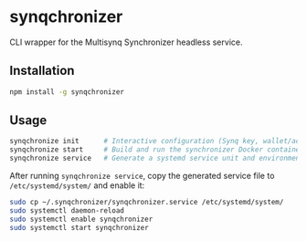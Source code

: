 # synqchronizer

CLI wrapper for the Multisynq Synchronizer headless service.

## Installation

```bash
npm install -g synqchronizer
```

## Usage

```bash
synqchronize init      # Interactive configuration (Synq key, wallet/account, registry, etc.)
synqchronize start     # Build and run the synchronizer Docker container
synqchronize service   # Generate a systemd service unit and environment file for headless setup
```

After running `synqchronize service`, copy the generated service file to `/etc/systemd/system/` and enable it:

```bash
sudo cp ~/.synqchronizer/synqchronizer.service /etc/systemd/system/
sudo systemctl daemon-reload
sudo systemctl enable synqchronizer
sudo systemctl start synqchronizer
```